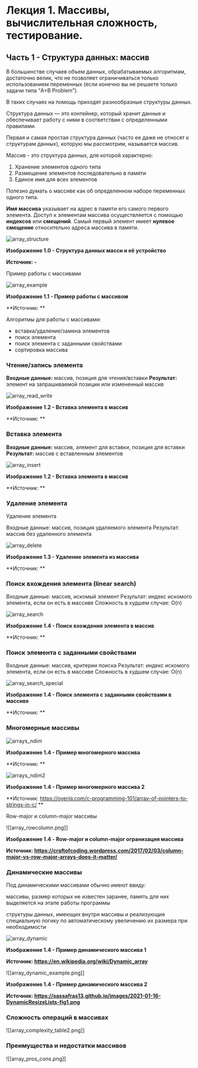 # Лекция 1.  Массивы, вычислительная сложность, тестирование.

## Часть 1 - Структура данных: массив

В большинстве случаев объем данных, обрабатываемых алгоритмам, достаточно велик, что не позволяет ограничиваться только использованием переменных (если конечно вы не решаете только задачи типа “A+B Problem”).

В таких случаях на помощь приходят разнообразные структуры данных.

Структура данных — это контейнер, который хранит данные и обеспечивает работу с ними в соответствии с определенными правилами.

Первая и самая простая структура данных (часто ее даже не относят к структурам данных), которую мы рассмотрим, называется массив.

Массив - это структура данных, для которой характерно:

1. Хранение элементов одного типа 
2. Размещение элементов последовательно в памяти
3. Единое имя для всех элементов

Полезно думать о массиве как об определенном наборе переменных одного типа.

**Имя массива** указывает на адрес в памяти его самого первого элемента. Доступ к элементам массива осуществляется с помощью **индексов** или **смещений**. Самый первый элемент имеет **нулевое смещение** относительно адреса массива в памяти.

![array_structure](array_structure.png)

**Изображение 1.0 - Структура данных масси и её устройство**

**Источник: -**

Пример работы с массивами

![array_example](array_example.png)

**Изображение 1.1 - Пример работы с массивом**

**Источник: **

Алгоритмы для работы с массивами:

- вставка/удаление/замена элементов
- поиск элемента
- поиск элемента с заданными свойствами
- сортировка массива

### Чтение/запись элемента

**Входные данные:** массив, позиция для чтения/вставки
**Результат:** элемент на запрашиваемой позиции или измененный массив

![array_read_write](./images/array_read_write.png)

**Изображение 1.2 - Вставка элемента в массив**

**Источник: **

### Вставка элемента

**Входные данные:** массив, элемент для вставки, позиция для вставки
**Результат:** массив с вставленным элементов

![array_insert](array_insert.png)

**Изображение 1.2 - Вставка элемента в массив**

**Источник: **

### Удаление элемента

Удаление элемента

Входные данные: массив, позиция удаляемого элемента
Результат: массив без удаленного элемента

![array_delete](array_remove.png)

**Изображение 1.3 - Удаление элемента из массива**

**Источник: **


### Поиск вхождения элемента (linear search)

Входные данные: массив, искомый элемент
Результат: индекс искомого элемента, если он есть в массиве
Сложность в худшем случае: O(n)

![array_search](array_search.png)

**Изображение 1.4 - Поиск вхождения элемента в массив**

**Источник: **

### Поиск элемента с заданными свойствами

Входные данные: массив, критерии поиска
Результат: индекс искомого элемента, если он есть в массиве
Сложность в худшем случае: O(n)

![array_search_special](array_search_special.png)


**Изображение 1.4 - Поиск элемента с заданными свойствами в массиве**

**Источник: **

### Многомерные массивы 

![arrays_ndim](array_ndim.png)

**Изображение 1.4 - Пример многомерного массива**

**Источник: **

![arrays_ndim2](array_ndim2.png)

**Изображение 1.4 - Пример многомерного массива 2**

**Источник: https://overiq.com/c-programming-101/array-of-pointers-to-strings-in-c/ **


Row-major и column-major массивы

![[array_rowcolumn.png]]

**Изображение 1.4 - Row-major и column-major огранизация массива**

**Источник: https://craftofcoding.wordpress.com/2017/02/03/column-major-vs-row-major-arrays-does-it-matter/**

### Динамические массивы

Под динамическими массивами обычно имеют ввиду:

массивы, размер которых не известен заранее, память для них выделяется на этапе работы программы

структуры данных, имеющих внутри массивы и реализующие специальную логику по автоматическому увеличению их размера при необходимости

![array_dynamic](array_dynamic.png)

**Изображение 1.4 - Пример динамического массива 1**

**Источник: https://en.wikipedia.org/wiki/Dynamic_array**

![[array_dynamic_example.png]]

**Изображение 1.4 - Пример динамического массива 2**

**Источник: https://sassafras13.github.io/images/2021-01-16-DynamicResizeLists-fig1.png**



### Сложность операций в массивах

![[array_complexity_table2.png]]

### Преимущества и недостатки массивов

![[array_pros_cons.png]]